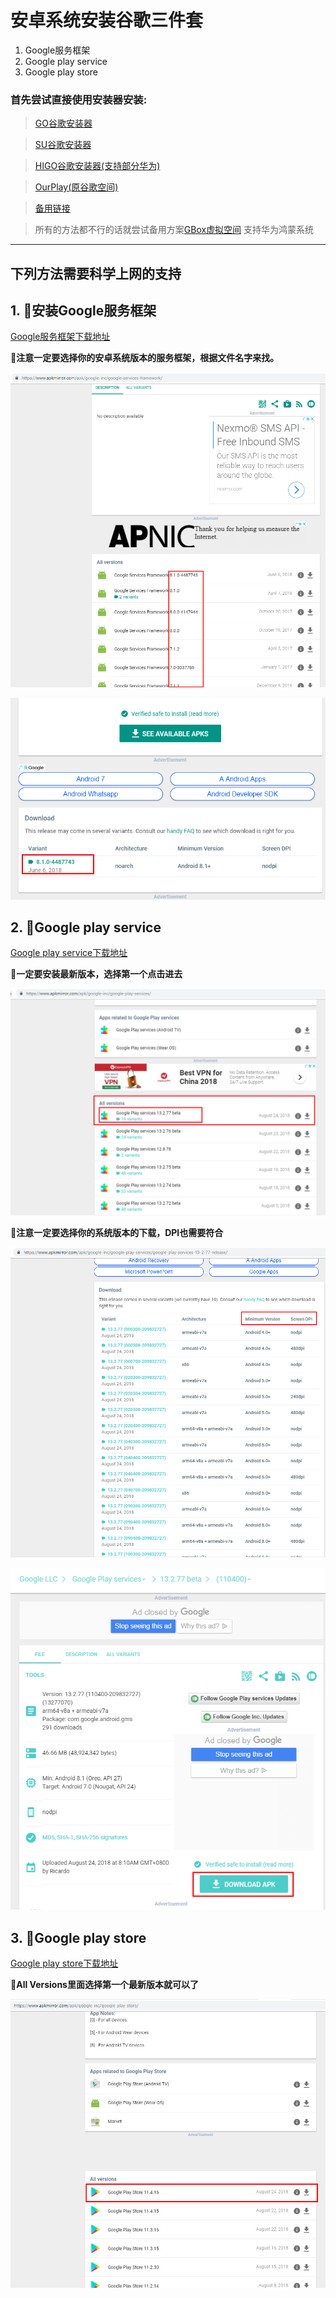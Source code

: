 
# 安卓系统安装谷歌三件套
1. Google服务框架
2. Google play service
3. Google play store

### 首先尝试直接使用安装器安装:

>  [GO谷歌安装器](https://www.pgyer.com/pOEI)

>  [SU谷歌安装器](https://www.wandoujia.com/apps/7971105)

>  [HIGO谷歌安装器(支持部分华为)](https://www.wandoujia.com/apps/8124836)

>  [OurPlay(原谷歌空间)](https://www.wandoujia.com/apps/7661165)

>  [备用链接](https://github.com/sky22333/Google-Play-Store/releases)

>  所有的方法都不行的话就尝试备用方案[GBox虚拟空间](https://gboxlab.com) 支持华为鸿蒙系统



  ---


## 下列方法需要科学上网的支持

## 1. 🔵安装Google服务框架

[Google服务框架下载地址](https://www.apkmirror.com/apk/google-inc/google-services-framework/)

**🔔注意一定要选择你的安卓系统版本的服务框架，根据文件名字来找。**

![img](/png/google-play-framework-01.png)

![img](/png/google-play-framework-02.png)

## 2. 🔵Google play service

[Google play service下载地址](https://www.apkmirror.com/apk/google-inc/google-play-services/)

**🔔一定要安装最新版本，选择第一个点击进去**

![img](/png/google-play-service-01.png)

**🔔注意一定要选择你的系统版本的下载，DPI也需要符合**

![img](/png/google-play-service-02.png)

![img](/png/google-play-service-03.png)

## 3. 🔵Google play store

[Google play store下载地址](https://www.apkmirror.com/apk/google-inc/google-play-store/)

**🔔All Versions里面选择第一个最新版本就可以了**

![img](/png/google-play-store-01.png)
